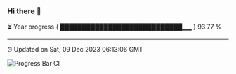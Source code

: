 ### Hi there 👋

⏳ Year progress { ████████████████████████████▁▁ } 93.77 %

---

⏰ Updated on Sat, 09 Dec 2023 06:13:06 GMT

![Progress Bar CI](https://github.com/liununu/liununu/workflows/Progress%20Bar%20CI/badge.svg)
